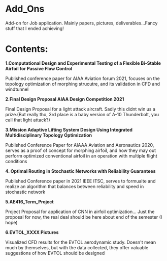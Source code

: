 # Add_Ons
Add-on for Job application. Mainly papers, pictures, deliverables...Fancy stuff that I ended achieving!
# Contents: 
**1.Computational Design and Experimental Testing of a Flexible Bi-Stable Airfoil for Passive Flow Control**

  Published conference paper for AIAA Aviation forum 2021, focuses on the topology optimization of morphing strucutre, and its validation in CFD and windtunnel
  
**2.Final Design Proposal AIAA Design Competition 2021**

  Final Design Proposal for a light attack aircraft. Sadly this didnt win us a prize.(But really tho, 3rd place is a baby version of A-10 Thunderbolt, you call that light attack?)
  
**3.Mission Adaptive Lifting System Design Using Integrated Multidisciplinary Topology Optimization**

  Published Conference Paper for AIAAA Aviation and Aeronautics 2020, serves as a proof of concept for morphing airfoil, and how they may out perform optimized conventional airfoil in an operation with multiple flight conditions
  
**4. Optimal Routing in Stochastic Networks with Reliability Guarantees**


  Published Conference paper in 2021 IEEE ITSC, serves to formualte and realize an algorithm that balances between reliability and speed in stochastic network
  
  
**5.AE416_Term_Project**

 Project Proposal for application of CNN in airfoil optimization... Just the proposal for now, the real deal should be here about end of the semester (I hope)
  
**6.EVTOL_XXXX Pictures**

  Visualized CFD results for the EVTOL aerodynamic study. Doesn't mean much by themselves, but with the data collected, they offer valuable suggestions of how EVTOL should be designed
  
